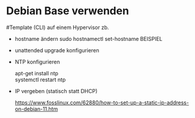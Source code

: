 # Debian Base verwenden  

#Template (CLI) auf einem Hypervisor zb.  

- hostname ändern
	sudo hostnamectl set-hostname BEISPIEL  
	
- unattended upgrade konfigurieren  
- NTP konfigurieren  

	apt-get install ntp  
	systemctl restart ntp  

- IP vergeben (statisch statt DHCP)  

	https://www.fosslinux.com/62880/how-to-set-up-a-static-ip-address-on-debian-11.htm  
